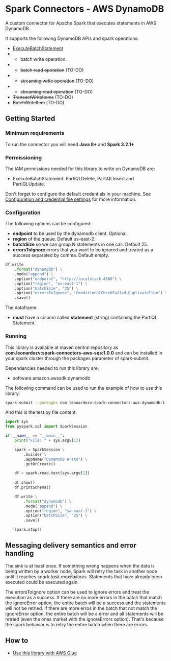 # Spark Connectors - AWS DynamoDB

A custom connector for Apache Spark that executes statements in AWS DynamoDB.

It supports the following DynamoDB APIs and spark operations:
- [ExecuteBatchStatement](https://docs.aws.amazon.com/amazondynamodb/latest/APIReference/API_BatchExecuteStatement.html)
- - batch write operation.
- - ~~batch read operation~~ (TO-DO)
- - ~~streaming write operation~~ (TO-DO)
- - ~~streaming read operation~~ (TO-DO)
- ~~TransactWriteItems~~ (TO-DO)
- ~~BatchWriteItem~~ (TO-DO)

## Getting Started

### Minimum requirements

To run the connector you will need **Java 8+** and **Spark 3.2.1+**

### Permissioning 

The IAM permissions needed for this library to write on DynamoDB are:

- ExecuteBatchStatement: PartiQLDelete, PartiQLInsert and PartiQLUpdate.

Don't forget to configure the default credentials in your machine. See [Configuration and credential file settings](https://docs.aws.amazon.com/cli/latest/userguide/cli-configure-files.html) for more information.

### Configuration

The following options can be configured:
- **endpoint** to be used by the dynamodb client. Optional.
- **region** of the queue. Default us-east-2.
- **batchSize** so we can group N statements in one call. Default 25.
- **errorsToIgnore** errors that you want to be ignored and treated as a success separated by comma. Default empty.

```python
df.write
    .format("dynamodb") \
    .mode("append") \
    .option("endpoint", "http://localstack:4566") \
    .option("region", "us-east-1") \
    .option("batchSize", "25") \
    .option("errorsToIgnore", "ConditionalCheckFailed,DuplicateItem") \
    .save()
```

The dataframe:
- **must** have a column called **statement** (string) containing the PartiQL Statement.

### Running

This library is available at maven central repository as **com.leonardozv:spark-connectors-aws-sqs:1.0.0** and can be installed in your spark cluster through the packages parameter of spark-submit.

Dependencies needed to run this library are:

- software.amazon.awssdk:dynamodb

The following command can be used to run the example of how to use this library:

``` bash
spark-submit --packages com.leonardozv:spark-connectors-aws-dynamodb:1.0.0,software.amazon.awssdk:dynamodb:2.27.17 test.py sample.txt
```

And this is the test.py file content.

``` python
import sys 
from pyspark.sql import SparkSession

if __name__ == "__main__":
    print("File: " + sys.argv[1])

    spark = SparkSession \
        .builder \
        .appName("DynamoDB Write") \
        .getOrCreate()

    df = spark.read.text(sys.argv[1])
    
    df.show()
    df.printSchema()

    df.write \
        .format("dynamodb") \
        .mode("append") \
        .option("region", "sa-east-1") \
        .option("batchSize", "25") \
        .save()

    spark.stop()
```

## Messaging delivery semantics and error handling

The sink is at least once. If something wrong happens when the data is being written by a worker node, Spark will retry the task in another node until it reaches *spark.task.maxFailures*. Statements that have already been executed could be executed again.

The errorsToIgnore option can be used to ignore errors and treat the execution as a success. If there are no more errors in the batch that match the ignoreError option, the entire batch will be a success and the statements will not be retried. If there are more erros in the batch that not match the ignoreError option, the entire batch will be a error and all statements will be retried (even the ones market with the ignoreErrors option). That's because the spark behavior is to retry the entire batch when there are errors.

## How to

- [Use this library with AWS Glue](../docs/aws-glue.md)